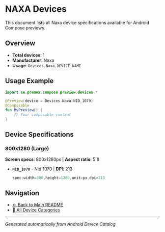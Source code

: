 # NAXA Devices

This document lists all Naxa device specifications available for Android Compose previews.

## Overview

- **Total devices**: 1
- **Manufacturer**: Naxa
- **Usage**: `Devices.Naxa.DEVICE_NAME`

## Usage Example

```kotlin
import se.premex.compose.preview.devices.*

@Preview(device = Devices.Naxa.NID_1070)
@Composable
fun MyPreview() {
    // Your composable content
}
```

## Device Specifications

### 800x1280 (Large)

**Screen specs**: 800x1280px | **Aspect ratio**: 5:8

- **`NID_1070`** - Nid 1070 | **DPI**: 213
  ```kotlin
  spec:width=800,height=1280,unit=px,dpi=213
  ```

## Navigation

- [← Back to Main README](../../README.md)
- [📱 All Device Categories](../README.md)

---
*Generated automatically from Android Device Catalog*
